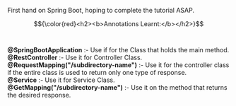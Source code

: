 First hand on Spring Boot, hoping to complete the tutorial ASAP.

$${\color{red}<h2><b>Annotations Learnt:</b></h2>}$$
<br>
<br> <b>@SpringBootApplication</b> :- Use if for the Class that holds the main method.
<br> <b>@RestController</b> :- Use it for Controller Class.
<br> <b>@RequestMapping("/subdirectory-name")</b> :- Use it for the controller class if the entire class is used to return only one type of response.
<br> <b>@Service</b> :- Use it for Service Class.
<br> <b>@GetMapping("/subdirectory-name")</b> :- Use it on the method that returns the desired response.
